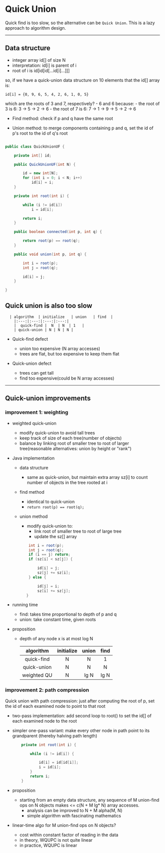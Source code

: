 # Quick Union

Quick find is too slow, so the alternative can be `Quick Union`.
This is a lazy approach to algorithm design.

---

## Data structure

- integer array id[] of size N
- interpretation: id[i] is parent of i
- root of i is id[id[id[...id[i]...]]]

so, if we have a quick-union data structure on 10 elements that the id[] array is:

`id[i] = {0, 9, 6, 5, 4, 2, 6, 1, 0, 5}`

which are the roots of 3 and 7, respectively?
    - 6 and 6 because:
     - the root of 3 is 6: 3 -> 5 -> 2 -> 6
     - the root of 7 is 6: 7 -> 1 -> 9 -> 5 -> 2 -> 6

- Find method: check if p and q have the same root

- Union method: to merge components containing p and q, set the id of p's root to the id of q's root

```java

public class QuickUnionUF {

    private int[] id;

    public QuickUnionUF(int N) {

        id = new int[N];
        for (int i = 0; i < N; i++)
            id[i] = i;
    }

    private int root(int i) {

        while (i != id[i])
            i = id[i];

        return i;
    }

    public boolean connected(int p, int q) {

        return root(p) == root(q);
    }

    public void union(int p, int q) {

        int i = root(p);
        int j = root(q);

        id[i] = j;
    }

}

```

## Quick union is also too slow

      | algorithm  | initialize   | union   | find  |
        |:---:|:---:|:---:|:---:|
        |  quick-find |  N  | N  | 1   |
        | quick-union | N | N | N |

* Quick-find defect
    - union too expensive (N array accesses)
    - trees are flat, but too expensive to keep them flat

* Quick-union defect
    - trees can get tall
    - find too expensive(could be N array accesses)

---


## Quick-union improvements


### improvement 1: weighting

* weighted quick-union
    - modify quick-union to avoid tall trees
    - keep track of size of each tree(number of objects)
    - balance by linking root of smaller tree to root of larger tree(reasonable alternatives: union by height or "rank")

* Java implementation

    - data structure
        - same as quick-union, but maintain extra array sz[i] to count number of objects in the tree rooted at i

    - find method
        - identical to quick-union
        - `return root(p) == root(q);`

    - union method
        - modify quick-union to:
            - link root of smaller tree to root of large tree
            - update the sz[] array

        ```java
            int i = root(p);
            int j = root(q);
            if (i == j) return;
            if (sz[i] < sz[j]) {

                id[i] = j; 
                sz[j] += sz[i];
            } else {

                id[j] = i;
                sz[i] += sz[j];
           }

        ```

* running time
    - find: takes time proportional to depth of p and q
    - union: take constant time, given roots

* proposition 
    - depth of any node x is at most log N

      | algorithm  | initialize   | union   | find  |
        |:---:|:---:|:---:|:---:|
        |  quick-find |  N  | N  | 1   |
        | quick-union | N | N | N |
        | weighted QU | N | lg N | lg N |



### improvement 2: path compression

Quick union with path compression: just after computing the root of p, set the id of each examined node to point to that root 


* two-pass implementation: add second loop to root() to set the id[] of each examined node to the root

* simpler one-pass variant: make every other node in path point to its grandparent (thereby halving path length)
    ```java
        private int root(int i) {

            while (i != id[i]) {

                id[i] = id[id[i]];
                i = id[i];
            }
            return i;
        }

    ```

* proposition
    - starting from an empty data structure, any sequence of M union-find ops on N objects makes <= c(N + M lg* N) array accesses.
        - analysis can be improved to N + M alpha(M, N)
        - simple algorithm with fascinating mathematics

* linear-time algo for M union-find ops on N objects?
    - cost within constant factor of reading in the data
    - in theory, WQUPC is not quite linear
    - in practice, WQUPC is linear



